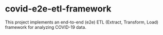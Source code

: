 # covid-e2e-etl-framework
This project implements an end-to-end (e2e) ETL (Extract, Transform, Load) framework for analyzing COVID-19 data.  
